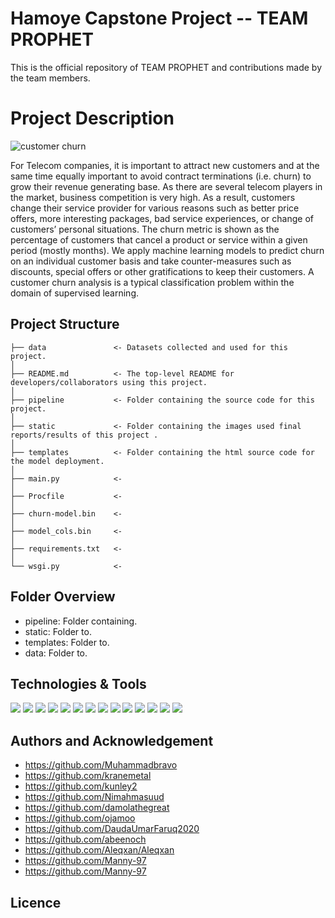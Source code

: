 # Hamoye Capstone Project -- TEAM PROPHET
This is the official repository of TEAM PROPHET and contributions made by the team members.

# Project Description
![customer churn](https://user-images.githubusercontent.com/85574944/140988884-d50fdbeb-db14-4608-9888-e28be77ad9ca.png)

For Telecom companies, it is important to attract new customers and at the same time equally important to avoid contract terminations (i.e. churn) to grow their revenue generating base. As there are several telecom players in the market, business competition is very high. As a result, customers change their service provider for various reasons such as better price offers, more interesting packages, bad service experiences, or change of customers’ personal situations.
The churn metric is shown as the percentage of customers that cancel a product or service within a given period (mostly months). 
We apply machine learning models to predict churn on an individual customer basis and take counter-measures such as discounts, special offers or other gratifications to keep their customers.
A customer churn analysis is a typical classification problem within the domain of supervised learning.

## Project Structure

    ├── data               <- Datasets collected and used for this project.
    │
    ├── README.md          <- The top-level README for developers/collaborators using this project.
    │
    ├── pipeline           <- Folder containing the source code for this project.
    │
    ├── static             <- Folder containing the images used final reports/results of this project .
    │
    ├── templates          <- Folder containing the html source code for the model deployment.
    │
    ├── main.py            <-
    │
    ├── Procfile           <- 
    │
    ├── churn-model.bin    <- 
    │
    ├── model_cols.bin     <- 
    │
    ├── requirements.txt   <- 
    │
    └── wsgi.py            <- 

## Folder Overview

- pipeline:   Folder containing.
- static:     Folder to.
- templates:  Folder to.
- data:       Folder to.

## Technologies & Tools
![](https://img.shields.io/badge/Python-3776AB?style=flat&logo=python&logoColor=white)
![](https://img.shields.io/badge/Jupyter-F37626.svg?&style=flat&logo=Jupyter&logoColor=white)
![](https://img.shields.io/badge/Colab-F9AB00?style=flat&logo=googlecolab&color=525252)
![](https://img.shields.io/badge/Numpy-777BB4?style=flat&logo=numpy&logoColor=white)
![](https://img.shields.io/badge/Pandas-2C2D72?style=flat&logo=pandas&logoColor=white)
![](https://img.shields.io/badge/TensorFlow-FF6F00?style=&logo=TensorFlow&logoColor=white)
![](https://img.shields.io/badge/scikit_learn-F7931E?style=flat&logo=scikit-learn&logoColor=white)
![](https://img.shields.io/badge/Keras-D00000?style=flat&logo=Keras&logoColor=white)
![](https://img.shields.io/badge/PyTorch-EE4C2C?style=flat&logo=PyTorch&logoColor=white)
![](https://img.shields.io/badge/conda-342B029.svg?&flat&logo=anaconda&logoColor=white)
![](https://img.shields.io/badge/Git-F05032?style=flat&logo=git&logoColor=white)
![](https://img.shields.io/badge/Heroku-430098?style=flat&logo=heroku&logoColor=white)
![](https://img.shields.io/badge/Tableau-E97627?style=flat&logo=Tableau&logoColor=white)
![](https://img.shields.io/badge/Windows-0078D6?style=flat&logo=windows&logoColor=white)

## Authors and Acknowledgement
- https://github.com/Muhammadbravo
- https://github.com/kranemetal
- https://github.com/kunley2
- https://github.com/Nimahmasuud
- https://github.com/damolathegreat
- https://github.com/ojamoo
- https://github.com/DaudaUmarFaruq2020
- https://github.com/abeenoch
- https://github.com/Aleqxan/Aleqxan
- https://github.com/Manny-97
- https://github.com/Manny-97

## Licence
